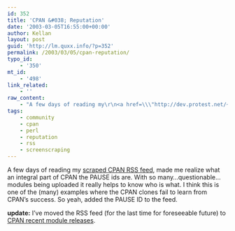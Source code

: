 ```yaml
---
id: 352
title: 'CPAN &#038; Reputation'
date: '2003-03-05T16:55:00+00:00'
author: Kellan
layout: post
guid: 'http://lm.quxx.info/?p=352'
permalink: /2003/03/05/cpan-reputation/
typo_id:
    - '350'
mt_id:
    - '498'
link_related:
    - ''
raw_content:
    - "A few days of reading my\r\n<a href=\\\"http://dev.protest.net/~kellan/CPAN_recent.rdf\\\">scraped CPAN RSS feed</a>, made me realize what an integral part of CPAN the PAUSE ids are.   With so many...questionable...modules being uploaded it really helps to know who is what.  I think this is one of the (many) examples where the CPAN clones fail to learn from CPAN\\'s success.  So yeah, added the PAUSE ID to the feed.\r\n\r\n<b>update:</b> I\\'ve moved the RSS feed (for the last time for foreseeable future) to <a href=\\\"http://laughingmeme.org/feed/cpan_recent.rdf\\\">CPAN recent module releases</a>."
tags:
    - community
    - cpan
    - perl
    - reputation
    - rss
    - screenscraping
---
```


A few days of reading my [scraped CPAN RSS feed](http://dev.protest.net/~kellan/CPAN_recent.rdf), made me realize what an integral part of CPAN the PAUSE ids are. With so many…questionable…modules being uploaded it really helps to know who is what. I think this is one of the (many) examples where the CPAN clones fail to learn from CPAN’s success. So yeah, added the PAUSE ID to the feed.

**update:** I’ve moved the RSS feed (for the last time for foreseeable future) to [CPAN recent module releases](http://laughingmeme.org/feed/cpan_recent.rdf).